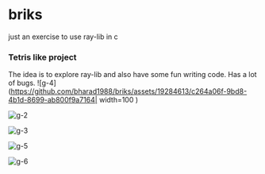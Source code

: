 # briks
just an exercise to use ray-lib in c

### Tetris like project
The idea is to explore ray-lib and also have some fun writing code. Has a lot of bugs.
![g-4](https://github.com/bharad1988/briks/assets/19284613/c264a06f-9bd8-4b1d-8699-ab800f9a7164| width=100 )

![g-2](https://github.com/bharad1988/briks/assets/19284613/4df357b9-b616-4a44-a5a4-207641ce28a8)

![g-3](https://github.com/bharad1988/briks/assets/19284613/41e57f82-5387-409a-b59f-04aa927f9313)

![g-5](https://github.com/bharad1988/briks/assets/19284613/a3c76114-dec9-480b-a244-e28dfbc0f9f1)

![g-6](https://github.com/bharad1988/briks/assets/19284613/bc9f6ac4-7601-40b5-8f57-50b834cbfe24)



